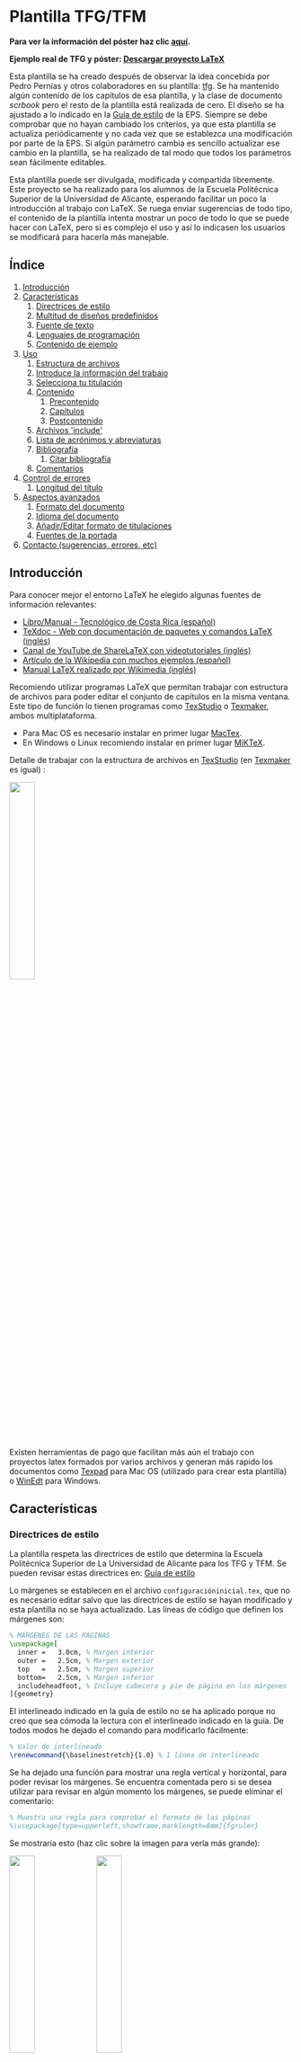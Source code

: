 # Plantilla TFG/TFM
**Para ver la información del póster haz clic <a href="https://github.com/jmrplens/TFG-TFM_EPS/wiki/P%C3%B3ster">aquí</a>.**

**Ejemplo real de TFG y póster:  <a href="http://jmrplens.com/GitHub_TFGTemplate/TFG+Poster.zip">Descargar proyecto LaTeX</a>**

Esta plantilla se ha creado después de observar la idea concebida por Pedro Pernías y otros colaboradores en su plantilla: <a href="https://github.com/lcg51/tfg">tfg</a>. Se ha mantenido algún contenido de los capítulos de esa plantilla, y la clase de documento _scrbook_ pero el resto de la plantilla está realizada de cero. El diseño se ha ajustado a lo indicado en la <a href="https://eps.ua.es/es/ingenieria-sonido-imagen-telecomunicacion/documentos/tfg/libro-de-estilo.pdf">Guía de estilo</a> de la EPS. Siempre se debe comprobar que no hayan cambiado los criterios, ya que esta plantilla se actualiza periódicamente y no cada vez que se establezca una modificación por parte de la EPS. Si algún parámetro cambia es sencillo actualizar ese cambio en la plantilla, se ha realizado de tal modo que todos los parámetros sean fácilmente editables.

Esta plantilla puede ser divulgada, modificada y compartida libremente. Este proyecto se ha realizado para los alumnos de la Escuela Politécnica Superior de la Universidad de Alicante, esperando facilitar un poco la introducción al trabajo con LaTeX. Se ruega enviar sugerencias de todo tipo, el contenido de la plantilla intenta mostrar un poco de todo lo que se puede hacer con LaTeX, pero si es complejo el uso y así lo indicasen los usuarios se modificará para hacerla más manejable.

## Índice
<!-- MarkdownTOC depth=5 bracket="round" style="ordered" -->

1. [Introducción](#introducci%C3%B3n)
1. [Características](#caracter%C3%ADsticas)
	1. [Directrices de estilo](#directrices-de-estilo)
	1. [Multitud de diseños predefinidos](#multitud-de-dise%C3%B1os-predefinidos)
	1. [Fuente de texto](#fuente-de-texto)
	1. [Lenguajes de programación](#lenguajes-de-programaci%C3%B3n)
	1. [Contenido de ejemplo](#contenido-de-ejemplo)
1. [Uso](#uso)
	1. [Estructura de archivos](#estructura-de-archivos)
	1. [Introduce la información del trabajo](#introduce-la-informaci%C3%B3n-del-trabajo)
	1. [Selecciona tu titulación](#selecciona-tu-titulaci%C3%B3n)
	1. [Contenido](#contenido)
		1. [Precontenido](#precontenido)
		1. [Capítulos](#cap%C3%ADtulos)
		1. [Postcontenido](#postcontenido)
	1. [Archivos 'include'](#archivos-include)
	1. [Lista de acrónimos y abreviaturas](#lista-de-acr%C3%B3nimos-y-abreviaturas)
	1. [Bibliografía](#bibliograf%C3%ADa)
		1. [Citar bibliografía](#citar-bibliograf%C3%ADa)
	1. [Comentarios](#comentarios)
1. [Control de errores](#control-de-errores)
	1. [Longitud del título](#longitud-del-t%C3%ADtulo)
1. [Aspectos avanzados](#aspectos-avanzados)
	1. [Formato del documento](#formato-del-documento)
	1. [Idioma del documento](#idioma-del-documento)
	1. [Añadir/Editar formato de titulaciones](#a%C3%B1adireditar-formato-de-titulaciones)
	1. [Fuentes de la portada](#fuentes-de-la-portada)
1. [Contacto \(sugerencias, errores, etc\)](#contacto-sugerencias-errores-etc)

<!-- /MarkdownTOC -->

## Introducción
Para conocer mejor el entorno LaTeX he elegido algunas fuentes de información relevantes:

* <a href="https://tecdigital.tec.ac.cr/revistamatematica/Libros/LATEX/LaTeX_2014.pdf">Libro/Manual - Tecnológico de Costa Rica (español)</a>
* <a href="http://www.texdoc.net/"> TeXdoc - Web con documentación de paquetes y comandos LaTeX (inglés)</a>
* <a href="https://www.youtube.com/user/ShareLaTeX"> Canal de YouTube de ShareLaTeX con videotutoriales (inglés)</a>
* <a href="https://es.wikipedia.org/wiki/Ayuda:Uso_de_TeX">Artículo de la Wikipedia con muchos ejemplos (español)</a>
* <a href="https://upload.wikimedia.org/wikipedia/commons/2/2d/LaTeX.pdf">Manual LaTeX realizado por Wikimedia (inglés)</a>

Recomiendo utilizar programas LaTeX que permitan trabajar con estructura de archivos para poder editar el conjunto de capítulos en la misma ventana. Este tipo de función lo tienen programas como <a href="https://www.texstudio.org/">TexStudio</a> o <a href="http://www.xm1math.net/texmaker/">Texmaker</a>, ambos multiplataforma.

* Para Mac OS es necesario instalar en primer lugar <a href="http://www.tug.org/mactex/">MacTex</a>.
* En Windows o Linux recomiendo instalar en primer lugar <a href="https://miktex.org/">MiKTeX</a>.

Detalle de trabajar con la estructura de archivos en <a href="https://www.texstudio.org/">TexStudio</a> (en <a href="http://www.xm1math.net/texmaker/">Texmaker</a> es igual) :

<img src="http://jmrplens.com/GitHub_TFGTemplate/texstudio.png" width="30%"></img>

Existen herramientas de pago que facilitan más aún el trabajo con proyectos latex formados por varios archivos y generan más rapido los documentos como <a href="https://www.texpad.com/">Texpad</a> para Mac OS (utilizado para crear esta plantilla) o <a href="http://www.winedt.com/">WinEdt</a> para Windows.

## Características

### Directrices de estilo
La plantilla respeta las directrices de estilo que determina la Escuela Politécnica Superior de La Universidad de Alicante para los TFG y TFM. Se pueden revisar estas directrices en: <a href="https://eps.ua.es/es/ingenieria-sonido-imagen-telecomunicacion/documentos/tfg/libro-de-estilo.pdf">Guía de estilo</a>

Lo márgenes se establecen en el archivo `configuracióninicial.tex`, que no es necesario editar salvo que las directrices de estilo se hayan modificado y esta plantilla no se haya actualizado.
Las líneas de código que definen los márgenes son:
```latex
% MÁRGENES DE LAS PÁGINAS
\usepackage[
  inner	=	3.0cm, % Margen interior
  outer	=	2.5cm, % Margen exterior
  top	=	2.5cm, % Margen superior
  bottom=	2.5cm, % Margen inferior
  includeheadfoot, % Incluye cabecera y pie de página en los márgenes
]{geometry}
```
El interlineado indicado en la guía de estilo no se ha aplicado porque no creo que sea cómoda la lectura con el interlineado indicado en la guía. De todos modos he dejado el comando para modificarlo fácilmente:
```latex
% Valor de interlineado
\renewcommand{\baselinestretch}{1.0} % 1 línea de interlineado
```

Se ha dejado una función para mostrar una regla vertical y horizontal, para poder revisar los márgenes. Se encuentra comentada pero si se desea utilizar para revisar en algún momento los márgenes, se puede eliminar el comentario:
```latex
% Muestra una regla para comprobar el formato de las páginas
%\usepackage[type=upperleft,showframe,marklength=8mm]{fgruler}
```
Se mostraría esto (haz clic sobre la imagen para verla más grande):

<img src="http://jmrplens.com/GitHub_TFGTemplate/REG1.png" width="30%"></img> <img src="http://jmrplens.com/GitHub_TFGTemplate/REG2.png" width="30%"></img>

Estilo de página par e impar o página izquierda y página derecha.

### Multitud de diseños predefinidos
La plantilla incluye los colores y logotipos que cada titulación determina para los TFG y TFM. Tan solo con cambiar un número, automáticamente se modifica la información para la titulación seleccionada.
La lista de titulaciónes prediseñadas a día de hoy (Enero 2018) son:

| ID  | Titulación |
| ------------- | ------------- |
| `1`  | Grado en Imagen y Sonido en Telecomunicación  |
| `2` | Grado en Ingeniería Civil  |
| `3`  | Grado en Ingeniería Química  |
| `4` | Grado en Ingeniería Informática  |
| `5`  | Grado en Ingerniería Multimedia  |
| `6` | Grado en Arquitectura Técnica  |
| `7`  | Grado en Arquitectura  |
| `8` | Grado en Ingeniería Robótica (falta definir color y logo)  |
| `A`  | Máster Universitario en Telecomunicación  |
| `B` | Máster Universitario en Ingeniería de Caminos, Canales y Puentes  |
| `C`  | Máster Universitario en Gestión de la Edificación  |
| `D` | Máster Universitario en Desarrollo de Aplicaciones y Servicios Web  |
| `E`  | Máster Universitario en Ingeniería de los Materiales, Agua y Terreno  |
| `F` | Máster Universitario en Ingeniería Informática  |
| `G`  | Máster Universitario en Automática y Robótica  |
| `H` | Máster Universitario en Prevención de Riesgos Laborales  |
| `I`  | Máster Universitario en Gestión Sostenible y Tecnologías del Agua  |
| `J` | Máster Universitario en Desarrollo de Software para Dispositivos Móviles  |
| `K`  | Máster Universitario en Ingeniería Química  |

El lugar donde indicar la `ID` de la titulación es en el archivo principal `TFG-TFM_EPS_UA.tex`, en la siguiente línea:

```latex
\def\IDtitulo{X} % INTRODUCE LA ID DE TU TITULACIÓN
```
Donde `X` es la ID de la titulación correspondiente.


Los cambios en la plantilla al cambiar la `ID` suceden en la portada y en la subportada, estableciendo los logotipos correspondientes, color del texto, nombre de la titulación, tipo de trabajo (máster o grado).

Por ejemplo, para la titulación con el `ID=1` se genera automáticamente esta portada y subportada

<p align="center">
<img src="http://jmrplens.com/GitHub_TFGTemplate/P1.png" width="30%"></img><img src="http://jmrplens.com/GitHub_TFGTemplate/PN1.png" width="30%"></img>
</p>

A continuación se muestran el resto de portadas que se pueden generar automáticamente:

<p align="center">
<img src="http://jmrplens.com/GitHub_TFGTemplate/P2.png" width="20%"></img> <img src="http://jmrplens.com/GitHub_TFGTemplate/P3.png" width="20%"></img> <img src="http://jmrplens.com/GitHub_TFGTemplate/P4.png" width="20%"></img> <img src="http://jmrplens.com/GitHub_TFGTemplate/P5.png" width="20%"></img> <img src="http://jmrplens.com/GitHub_TFGTemplate/P6.png" width="20%"></img> <img src="http://jmrplens.com/GitHub_TFGTemplate/P7.png" width="20%"></img> <img src="http://jmrplens.com/GitHub_TFGTemplate/PA.png" width="20%"></img> <img src="http://jmrplens.com/GitHub_TFGTemplate/PB.png" width="20%"></img> <img src="http://jmrplens.com/GitHub_TFGTemplate/PC.png" width="20%"></img> <img src="http://jmrplens.com/GitHub_TFGTemplate/PD.png" width="20%"></img> <img src="http://jmrplens.com/GitHub_TFGTemplate/PE.png" width="20%"></img> <img src="http://jmrplens.com/GitHub_TFGTemplate/PF.png" width="20%"></img> <img src="http://jmrplens.com/GitHub_TFGTemplate/PG.png" width="20%"></img> <img src="http://jmrplens.com/GitHub_TFGTemplate/PH.png" width="20%"></img> <img src="http://jmrplens.com/GitHub_TFGTemplate/PI.png" width="20%"></img> <img src="http://jmrplens.com/GitHub_TFGTemplate/PJ.png" width="20%"></img> <img src="http://jmrplens.com/GitHub_TFGTemplate/PK.png" width="20%"></img>
</p>

### Fuente de texto

La fuente general para el documento es la estándar de LaTeX, pero tal como indica la guía de estilo, la fuente para la portada es 'Helvetica' y 'Helvetica LT STD Cond'.

### Lenguajes de programación
Se ha diseñado una 'caja' donde mostrar código de diferentes lenguajes de programación de forma sencilla y muy clara a la hora de leerlo.

Para utilizarlo en el documento, por ejemplo para lenguaje C++:

```latex
\begin{lstlisting}[style=C-color, caption={ejemplo código C en color},label=C_code-color]
	#include <stdio.h>
	// Comentario
	int main(int argc, char* argv[]) {
  	puts("Hola mundo!");
	}
\end{lstlisting}
```
Se puede mostrar el código en color o en blanco y negro, todos los estilos se encuentran definidos en el archivo `estiloscodigoprogramacion.tex`, donde se pueden añadir más lenguajes o modificar el estilo de los ya existentes.
El formato de la caja se define en el archivo `configuracioninicial.tex` en el apartado de código, si se desea se puede cambiar el formato del título de la caja o de la caja misma, o eliminar ambas.

El resultado obtenido dentro del documento para, por ejemplo, lenguaje Python en color y en blanco y negro es el siguiente:

<img src="http://jmrplens.com/GitHub_TFGTemplate/ECod.png" width="40%"></img>

### Contenido de ejemplo
Se ha incluido contenido de ejemplo para mostrar, a aquellos que aún no conocen LaTeX, el potencial que tiene este sistema y enseñar sutílmente cómo manejarlo.

Para ello se han utilizado los archivos de capítulos y en cada uno de ellos se han introducido distintos temas de ejemplo (figuras, códigos, tablas, etc)

Estos capítulos son meramente de ejemplo y pueden ser eliminados sin miedo a que deje de funcionar alguna cosa o editados con el contenido del trabajo.

## Uso
La plantilla necesita el motor XeLaTeX (el más recomendable actualmente), por lo que si el programa que utilizas compila la plantilla con el motor pdfLaTeX (el más habitual pero menos potente) debes cambiarlo por XeLaTeX en las opciones del programa. Si no sabes cómo hacerlo busca en el manual del programa o en google.


El uso de la plantilla es muy sencillo si se conoce qué hace cada uno de los archivos. A continuación se describen cada uno de ellos.

### Estructura de archivos
La plantilla esta estructurada del siguiente modo:
* `anexos` -> Contiene los archivos de los anexos.
* `bibliografia` -> Contiene un archivo BibTeX con la bibliografía.
* `capitulos` -> Contiene los archivos de cada capítulo.
* `archivos` -> Contiene los archivos utilizados en el contenido de ejemplo.
* `include` -> Contiene todo lo necesario para que la plantilla funcione.
* `TFG-TFM_EPS_UA.tex` -> Archivo principal de la plantilla.

El archivo principal es el lugar donde se introduce la información del trabajo, se indica la titulación para la que se realiza el trabajo y se incluyen los diferentes capítulos. En este archivo no se desarrolla el contenido, este se desarrolla en archivos separados tales como los capítulos o anexos.

La carpeta 'include' tiene todo el código que hace funcionar la plantilla y por ello no debe ser modificada o alterada a no ser que sepas lo que estás haciendo.

### Introduce la información del trabajo
En el archivo principal `TFG-TFM_EPS_UA.tex` se encuentra remarcada la zona donde debes editar la información de tu trabajo y aparece del siguiente modo:

```latex
%%%%%%%%%%%%%%%%%%%%%%%%%%%%%%%%%%%%%%%%%%%%%%%%%%%%%%%%%%%%%%%%%%%%%%
% INFORMACIÓN DEL TFG
% Comentar lo que NO se desee añadir y sustituir con la información correcta.
%%%%%%%%%%%%%%%%%%%%%%%%%%%%%%%%%%%%%%%%%%%%%%%%%%%%%%%%%%%%%%%%%%%%%%
% Título y subtítulo
\newcommand{\titulo}{Título del Trabajo Fin de Grado/Master}
\newcommand{\subtitulo}{Subtítulo del proyecto}
% Datos del autor
\newcommand{\miNombre}{Nombre Apellido1 Apellido2 (alumno)}
\newcommand{\miEmail}{nombre@alu.ua.es}
% Datos del tutor/es
\newcommand{\miTutor}{Nombre Apellido1 Apellido2 (tutor1)}
\newcommand{\miTutorB}{Nombre Apellido1 Apellido2 (tutor2)}
\newcommand{\departamentoTutor}{Departamento del tutor}
\newcommand{\departamentoTutorB}{Departamento del cotutor}
% Datos de la facultada y universidad
\newcommand{\miFacultad}{Escuela Politécnica Superior}
\newcommand{\miFacultadCorto}{EPS UA}
\newcommand{\miUniversidad}{\protect{Universidad de Alicante}}
\newcommand{\miUbicacion}{Alicante}
``` 

* Si en tu caso no tienes dos tutores, puedes eliminar o comentar (con % delante) tanto la línea de código del nombre del tutor 2 como del departamento del cotutor.

El contenido a modificar es el que se encuentra entre `{}`, siempre el último tramo de cada línea, por ejemplo, en la línea:
`\newcommand{\miNombre}{Nombre Apellido1 Apellido2 (alumno)}` sólo se debe modificar el contenido dentro de los corchetes del último bloque qué es: `{Nombre Apellido1 Apellido2 (alumno)}`, y quedaría tal que: `\newcommand{\miNombre}{Jose Manuel Requena Plens}`

Así con el resto de la información
### Selecciona tu titulación
En el mismo archivo, justo a continuación de la información del trabajo se debe indicar la titulación. En el código se muestra así:
```latex
%%%%%%%%%%%%%%%%%%%%%%%%%%%%%%%%%%%%%%%%%%%%%%%%%%%%%%%%%%%%%%%%%%%%%%
% INDICA TU TITULACION
% ID	GRADO -------------------------------------------------
% 1		Ingeniería en Imagen y Sonido en Telecomunicación
% 2		Ingeniería Civil
% 3		Ingeniería Química
% 4		Ingeniería Informática
% 5		Ingeniería Multimedia
% 6		Arquitectura Técnica
% 7		Arquitectura
% 8		Robótica
% %		%%%%%%%%%%%%
% ID	MÁSTER ------------------------------------------------
% A		Telecomunicación
% B		Caminos, Canales y Puertos
% C		Gestión en la Edificación
% D		Desarrollo Web
% E		Materiales, Agua, Terreno
% F		Informática
% G 	Automática y Robótica
% H		Prevención de riesgos laborales
% I		Gestión Sostenible Agua
% J		Desarrollo Aplicaciones Móviles
% K		Ingeniería Química
%%%%%%%%%%%%%%%%%%%%%%%%%%%%%%%%%%%%%%%%%%%%%%%%%%%%%%%%%%%%%%%%%%%%%%%%%
%!!!!!!!!!!!!!!!!!!!!!!!!!!!!!!!!!!!!!!!!!!!!!!!!!!!!!!!!!!!!!!!!!!!!!%%%
																		%
\def\IDtitulo{K} % INTRODUCE LA ID DE TU TITULACIÓN						%
																		%
%!!!!!!!!!!!!!!!!!!!!!!!!!!!!!!!!!!!!!!!!!!!!!!!!!!!!!!!!!!!!!!!!!!!!!%%%
%%%%%%%%%%%%%%%%%%%%%%%%%%%%%%%%%%%%%%%%%%%%%%%%%%%%%%%%%%%%%%%%%%%%%%%%%
``` 

Para indicar tu titulación tan solo debes editar el carácter contenido entre `{}` del último bloque. Por ejemplo, si tu trabajo es de Ingeniería en Imagen y Sonido en Telecomunicación, deberías editar la línea de código para indicar la ID de tu titulación, que en este caso es 1, del siguiente modo:
`\def\IDtitulo{1} % INTRODUCE LA ID DE TU TITULACIÓN`

Y listo, con este indicador ya estará tu trabajo prediseñado según las directrices de estilo de tu grado o máster.

### Contenido
El contenido del trabajo se debe desarrollar en archivos separados, es una buena práctica. En el archivo principal de la plantilla (`TFG-TFM_EPS_UA.tex`) se encuentran las líneas que incluyen en el documento las portadas preconfiguradas, los diferentes capítulos, bibliografía y anexos.

#### Precontenido
 Las primeras páginas del documento deben estar dedicadas a las portadas, preámbulo, índice, listado de figuras, tablas, etc. En el archivo principal se definen estas partes justo después de seleccionar la titulación:

```latex
%%%%%%%%%%%%%%%%%%%%%%%% 
% INICIO DEL DOCUMENTO
% A partir de aquí debes empezar a realizar tu TFG/TFM
%%%%%%%%%%%%%%%%%%%%%%%%
\begin{document}

% Números romanos hasta el mainmatter.
\frontmatter

% PORTADA
\input{include/portada/portada_color} % Portada Color
\input{include/portada/portada_bn} % Portada B/N

%%%%% PREAMBULO
% Incluye el .tex que contiene el preámbulo, agradecimientos y dedicatorias.
\input{capitulos/preliminaresconagradecimientos} 

% Incluye después del archivo anterior el indice y lista de figuras, tablas y códigos.
\tableofcontents
\listoffigures
\listoftables
\lstlistoflistings

% Inicia la numeración habitual.
\mainmatter
 ```

Como se puede observar, las líneas que comienzan con 'input' son aquellas que cargan archivos separados. En primer lugar se establece numeración de páginas romana, después se incluye la portada principal y la subportada, a continuación el archivo de preliminares (contiene el preámbulo, agradecimientos, dedicatorias,... a modificar por al autor del trabajo). 
Después de los preliminares se ejecutan los comandos que incluyen en el documento el índice (`\tableofcontents`), la lista de figuras (`\listoffigures`), la lista de tablas (`\listoftables`) y la lista de códigos (`\lstlistoflistings`), si no vas a hacer uso de alguno de ellos puedes eliminar o comentar (con %) la línea que no quieras incluir en el documento. Por último inicia la numeración de páginas normal (1,2,3,...).

#### Capítulos
Si creas un nuevo archivo de capítulo que deseas añadir al documento debes agregarlo en el archivo principal justo en el apartado indicado de capítulos. Estos se mostrarán en el mismo orden en el que estén escritos, por ejemplo, en la plantilla actualmente están declarados los siguientes capítulos:

```latex
%%%%
% CONTENIDO. CAPÍTULOS DEL TRABAJO - Añade o elimina según tus necesidades
%%%%
\input{capitulos/Introduccion}
\input{capitulos/marcoteorico}	% Plantilla: Se muestran listas
\input{capitulos/objetivos}	% Plantilla: Se muestran tablas
\input{capitulos/metodologia}	% Plantilla: Se muestran figuras
\input{capitulos/desarrollo}	% Plantilla: Se muestran listados
\input{capitulos/resultados}	% Plantilla: Se muestran gráficas
\input{capitulos/conclusiones}	% Plantilla: Se muestran matemáticas
```

Y en el documento generado se mostrarán en ese orden.

Un capítulo es tan solo un archivo .tex donde sus dos primeras líneas deben contener:

```latex
\chapter{Título del capítulo}
\label{etiquetacapitulo}
```

El comando `\chapter{}` genera el título del capítulo y lo incluye en el índice y el comando `\label{}` añade una etiqueta al capítulo por si quieres hacer referencia a él en algún punto del documento escribiendo `\ref{etiqueta}` (incluye el número de lo referenciado) o `\pageref{etiqueta}` (incluye el número de página de lo referenciado).

Después de estas dos líneas puedes desarrollar tu contenido, añadiendo texto, secciones (`\section{nombreseccion}`), etc.

#### Postcontenido
Después del contenido principal del trabajo se debe incluir la bibliografía, y si es necesario un listado de acrónimos utilizados y anexos. En la plantilla están definidos del siguiente modo:

```latex
%%%%
% CONTENIDO. BIBLIOGRAFÍA.
%%%%
\nocite{*} %incluye TODOS los documentos de la base de datos bibliográfica sean o no citados en el texto
\bibliography{bibliografia/bibliografia} % Archivo que contiene la bibliografía
\bibliographystyle{apacite}

%%%%
% CONTENIDO. LISTA DE ACRÓNIMOS. Comenta las líneas si no lo deseas incluir.
%%%%
% Incluye el listado de acrónimos utilizados en el trabajo. 
\printglossary[style=modsuper,type=\acronymtype,title={Lista de Acrónimos y Abreviaturas}]
% Añade el resto de acrónimos si así se desea. Si no elimina el comando siguiente
\glsaddallunused 

%%%%
% CONTENIDO. Anexos - Añade o elimina según tus necesidades
%%%%
\appendix % Inicio de los apéndices
\input{anexos/anexo_I}
\input{anexos/anexo_2}
\input{anexos/anexo_3}

\end{document}
```

Hay tres partes diferenciadas:
* Acrónimos: Si se quiere mostrar un listado de acrónimos se debe mantener esas líneas, además de editar el archivo `anexos/acronimos.tex` con los acrónimos utilizados en tu trabajo. Este archivo se carga justo antes del precontenido.
* Bibliografía: Esta parte debe aparecer siempre en el trabajo y para poder generarla de la forma más sencilla se pueden utilizar herramientas como <a href="http://www.jabref.org/">JabRef</a> o <a href="https://bibdesk.sourceforge.io/">BibDesk</a>. El archivo generado (.bib) se debe cargar con la línea de código mostrada en el bloque de arriba `\bibliography{bibliografia/bibliografia}`, donde `bibliografia/bibliografia` es la ruta del archivo.
* Apéndices: Aquí se pueden incluir anexos del mismo modo que se hace con los capítulos, pero que al estar debajo de la línea `\appendix` se añaden al documento como anexos. Si tu trabajo no tiene anexos puedes eliminar esta parte.

### Archivos 'include'
Los archivos de la carpeta 'include' son los que configuran la plantilla y por ello no deben ser modificados a no ser que sepas lo que haces.

El archivo `configuracioninicial.tex` define el formato del documento, e incluye todos los paquetes y comandos que pueden ser utilizados en la plantilla. Se han añadido muchísimos paquetes para diferentes cuestiones que serán útiles para realizar el documento. En este archivo se encuentran comentados los paquetes y lo que hacen cada uno de ellos, y si se desea incluir algún paquete a la plantilla es en este archivo donde se recomienda incluirlo.

El archivo `configuraciontitulacion.tex` es el archivo que diseña automaticamente las portadas segun la titulación seleccionada. En él se encuentran definidos los colores de cada titulación, los logotipos comunes y despues la información para cada titulación.

En el archivo `estiloscodigoprogramacion.tex` se definen los estilos para mostrar código de distintos lenguajes de programación. Si al mostrar código en tu trabajo, el código no se colorea correctamente o prefieres mostrarlo en otros colores, aquí es donde debes modificar esos detalles. El formato del cuadro donde se muestra el código dentro del documento está definido en el archivo `configuracioninicial.tex`.

La carpeta `portada` contiene los archivos que configuran tanto la portada como la subportada, no es necesario editar nada en ellos a no ser que cambien las directrices de estilo de la EPS.

Las carpetas `logos-universidad` y `logos-titulaciones` contienen todos los logotipos necesarios para cada una de la titulaciones prediseñadas.

La carpeta `fuentes` contiene las fuentes utilizadas para el texto de la portada tal como establece la guía de estilo de la EPS.

### Lista de acrónimos y abreviaturas
La plantilla tiene configurado un sistema para realizar una base de datos de acrónimos o abreviaturas para ser utilizadas en el documento.
El archivo donde se almacenan los acrónimos y el comando para mostrarlos o no, se encuentran en el bloque de [postcontenido](#postcontenido).

Tanto la introducción de acrónimos como el uso en el documento es sencillo. En el archivo de `acronimos.tex` se encuentran definidos algunos de ellos y la información para definirlos y usarlos:

```latex
% La forma de definir un acrónimo es la siguiente:
% \newacronyn{id}{siglas}{descripción}
% Donde:
% 	'id' es como vas a llamarlo desde el documento.
%	'siglas' son las siglas del acrónimo.
%	'descripción' es el texto que representan las siglas.
%
% Para usarlo en el documento tienes 4 formas:
% \gls{id} - Añade el acrónimo en su forma larga y con las siglas (tal que: descripcion (siglas)) si es la primera vez que se utiliza, el resto de veces solo añade las siglas. (No utilices este comando en títulos de capítulos o secciones).
% \glsentryshort{id} - Añade solo las siglas de la id
% \glsentrylong{id} - Añade solo la descripción de la id
% \glsentryfull{id} - Añade tanto la descripción como las siglas
```

### Bibliografía
Para la bibliografía es recomendable utilizar herramientas como <a href="http://www.jabref.org/">JabRef</a> para Windows, Mac OS y Linux.

Cualquier aplicación para bibliografía para LaTeX que utilices puede generar un archivo en formato `.bib` (BibTeX), que contiene toda la información de cada referencia que agregues.
Este archivo es el que se carga en el bloque de [postcontenido](#postcontenido) y automáticamente agrega un capítulo de bibliografía a tu documento con la información incluida en tu archivo `.bib` (BibTeX).

Si mantienes comentada la línea:

`%\nocite{*}`

Sólo se mostrará en el capítulo de bibliografía aquellos textos referenciados en tu documento, si eliminas el comentario (el carácter %), se incluirán todas las referencias que hayan en el archivo `.bib` (BibTeX).

Para realizar una referencia de un texto en tu documento debes escribir lo siguiente:

`\cite{XXXXX}`

Donde 'XXXX' es la ID que se refiere al texto (lo puedes buscas dentro del archivo .bib).

#### Citar bibliografía
Hay disponibles varios métodos para citar (todos ajustados al sistema APA en su última versión), gracias a los paquetes incluidos en la plantilla `apacite` y `natbib`.

Los comandos y un ejemplo de lo que generara en el documento son los siguientes (donde `idbib` es la id del texto a citar que está dentro de tu archivo .bib):

| Comando | Resultado | 
| ------------- | ------------- |
| `\citet{idbib}`  | Shaw y Garlan (1996)  |
| `\citep{idbib}`  | (Shaw y Garlan, 1996)  |
| `\citep[ver][cap. 2]{idbib}`  | (ver Shaw y Garlan, 1996, cap. 2)  |
| `\citep[ver][]{idbib}`  | (ver Shaw y Garlan, 1996)  |
| `\citep[cap. 2]{idbib}`  | (Shaw y Garlan, 1996, cap. 2)  |
| `\citep{idbib,idbib2}`  | (Shaw y Garlan, 1996; Akyildiz y cols., 1995)  |
| `\citet*{idbib2}`  | Akyildiz, Pompili, y Melodia (2005)  |
| `\citep*{idbib2}`  | (Akyildiz, Pompili, y Melodia, 2005)  |

Cuando hay una 't' delante del comando, la cita se mostrará como texto y el año entre paréntesis. Si hay una 'p' todo estará entre paréntesis. Si el documento a citar tiene mas de dos autores se mostrará 'Autor1 y cols', pero si se pone un asterisco delante del comando se mostrarán todos los autores.

### Comentarios
En todo proceso de realizar un documento hay momentos en los que se necesita dejar algún comentario para que más adelante se añada algun contenido o se corrija algo. Teniendo en cuenta esto se ha añadido un paquete que ayuda a dejar comentarios en el texto, tiene varios comandos para utilizar aunque los principales son:
```latex
\todo{tu comentario}
\todo[inline]{tu comentario}
\missingfigure{tu comentario}
```
Obteniendo estos resultados (estos ejemplos se encuentran en la plantilla):

<img src="http://jmrplens.com/GitHub_TFGTemplate/tareas.png" width="40%"></img>

## Control de errores
Se han tenido en cuenta varias situaciones que podrían ser problemáticas para el diseño del documento, como:

### Longitud del título
Hay gran variedad de títulos, desde unos pocos carácteres hasta incluso más de 200. Esto se ha tenido en cuenta y se ha primado el mantener consolidado el diseño frente al tamaño de fuente definido en la guía de estilo. 

El tamaño de fuente del título en la portada por defecto es 55, tal como establece la guía de estilo, pero en el caso de que el título exceda cierto número de carácteres, automáticamente se reduce el tamaño y el interlineado del título para que no sobrepase el espacio disponible. Este control del título se realiza a través de estas líneas:
```latex
% Según la longitud del título se determina un tamaño e interlineado para él
\StrLen{\titulo}[\longitudtitulo] % Cuenta los caracteres del título
% Comprueba la longitud del título y según sea este determina unos valores nuevos
\ifthenelse{\longitudtitulo > 180}{
\def\FuenteTamano{35pt}		% Si es mayor a 180 caracteres tamaño de fuente 35pt
\def\interlinportada{3.5}} 	% Establece nuevo interlineado
{\ifthenelse{\longitudtitulo > 140}{
\def\FuenteTamano{40pt}		% Si es mayor a 140 caracteres tamaño de fuente 40pt
\def\interlinportada{4.0}} 	% Establece nuevo interlineado
{\ifthenelse{\longitudtitulo > 120}{
\def\FuenteTamano{50pt}		% Si es mayor a 120 caracteres tamaño de fuente 50pt
\def\interlinportada{4.5}} 	% Establece nuevo interlineado
{} % Si no, no modifica el tamaño
} }
```

## Aspectos avanzados

### Formato del documento
El formato del documento está definido en el archivo `configuracioninicial.tex`. Tanto el tipo de documento, como el formato y contenido de cabecera y pie de página y los márgenes se definen en las siguientes líneas:

```latex
%%%%%%%%%%%%%%%%%%%%%%%%
% FORMATO DEL DOCUMENTO
%%%%%%%%%%%%%%%%%%%%%%%%
% scrbook es la clase de documento
% Si se desea que no haya página en blanco entre capítulos añadir "openany" en los parámetros de la clase. Sino siempre los capítulos empezarán en página impar.
\documentclass[a4paper,11pt,titlepage]{scrbook}
\KOMAoption{toc}{bib,chapterentryfill} % Opciones del índice
\usepackage{scrhack} % Previene algunos errores
% Paquete de formato para scrbook. Con marcas, linea-separador superior e inferior
\usepackage[automark,headsepline,footsepline]{scrlayer-scrpage}
\clearpairofpagestyles		% Borra los estilos por defecto
%%
% Formato y contenido de la información de cabecera y pie de página
%%
% Información de capítulo en cabecera e interno
\ihead{{\color{gray30}\scshape\small\headmark}}	
% Número de página en cabecera y externo
\ohead{\normalfont\pagemark} 
% Número de página en pie de página y externo. Sólo en páginas sin cabecera
\ofoot[\normalfont\pagemark]{}
%% 		
% Edición del contenido de las distintas partes de la cabecera
%%
\renewcommand{\chaptermark}[1]{\markboth{#1}{}} % Capítulo (Solo texto)
\renewcommand{\sectionmark}[1]{\markright{\thesection. #1}} % Sección (Número y texto)
\setkomafont{pagenumber}{} % Número de página (Sin nada añadido)
```

Las funciones de este primer bloque están definidas en el manual de la clase de documento, que es parte de un paquete llamado KOMA-Script y su manual se puede leer aquí: <a href="http://osl.ugr.es/CTAN/macros/latex/contrib/koma-script/doc/scrguien.pdf">Manual KOMA-Script</a>. Si modificas algo del formato definido en este bloque, confirma con tu tutor de TFG/TFM si el nuevo formato es correcto para el documento. 

```latex
% Añade al índice y numera hasta la profundidad 4.
% 1:section,2:subsection,3:subsubsection,4:paragraph
\setcounter{tocdepth}{4}
\setcounter{secnumdepth}{4}
% Muestra una regla para comprobar el formato de las páginas
%\usepackage[type=upperleft,showframe,marklength=8mm]{fgruler}
% MÁRGENES DE LAS PÁGINAS
\usepackage[
  inner	=	3.0cm, % Margen interior
  outer	=	2.5cm, % Margen exterior
  top	=	2.5cm, % Margen superior
  bottom=	2.5cm, % Margen inferior
  includeheadfoot, % Incluye cabecera y pie de página en los márgenes
]{geometry}
% Valor de interlineado
\renewcommand{\baselinestretch}{1.0} % 1 línea de interlineado
% Para poder generar páginas horizontales
\usepackage{lscape}
% Ancho de la zona para comentarios en el margen. (modificado para todonotes)
\setlength{\marginparwidth}{1.9cm}
```

En este segundo bloque se define hasta qué profundidad se genera el índice, el valor de los márgenes, también el interlineado y otros detalles. Si lo deseas puedes modificar la profundidad del índice pero los márgenes solo se deben modificar si las directrices de estilo de la EPS han cambiado.

### Idioma del documento

También en el archivo `configuracioninicial.tex` el documento está configurado para texto en español, por razones obvias, pero si se va a realizar en otro idioma o en varios idiomas se puede modificar (siguiendo este manual: <a href="http://osl.ugr.es/CTAN/macros/latex/contrib/polyglossia/polyglossia.pdf">Polyglossia</a>) en las líneas siguientes:

```latex
%%%%%%%%%%%%%%%%%%%%%%%%
% DOCUMENTO EN ESPAÑOL
%%%%%%%%%%%%%%%%%%%%%%%%
\usepackage{polyglossia}
\setmainlanguage{spanish}
\addto\captionsspanish{%
	\renewcommand{\listtablename}{Índice de tablas} 
	\renewcommand{\tablename}{Tabla}
	\renewcommand{\lstlistingname}{Código}
	\renewcommand{\lstlistlistingname}{Índice de \lstlistingname s}
	\renewcommand{\glossaryname}{Glosario}
	\renewcommand{\acronymname}{Acrónimos}
}
```

Las líneas que siguen a `\addto...` renombran algunos términos estándar para traducirlos al español. Si tu trabajo está en otro idioma cámbialos por el idioma del trabajo.

### Añadir/Editar formato de titulaciones

Si el color o logotipo de tu titulación ha cambiado, o tu titulación no se encuentra actualmente en la plantilla, en primer lugar ponte en contacto conmigo para que actualice la plantilla, y si no puedes esperar a la actualización puedes añadirlo tú del siguiente modo en el archivo `configuraciontitulacion.tex`

El formato de una titulación se define después de comprobar el valor de la ID introducida en el archivo principal, por lo que si deseas actualizar tu titulación debes buscar donde el condicional comprueba tu ID. Esto lo realiza en esta línea:

`\if\IDtitulo X`

Donde 'X' es la ID de la titulación. 

El condicional completo se compone de lo siguiente:
```latex
\if\IDtitulo 1 % Teleco
		% Logos
		\newcommand{\logoFacultadPortada}{include/logos-universidad/LogoEPSBlanco} % Logo EPS en portada
		\newcommand{\logoGradoPortada}{include/logos-titulaciones/LogoTelecoBlanco} % Logo titulación en portada
		\newcommand{\logoGrado}{include/logos-titulaciones/LogoTelecoNegro} % Logo titulación en subportada
		% Texto
		\newcommand{\miGrado}{Grado en Ingeniería en Sonido e Imagen en Telecomunicación} % Nombre de la titulación
		\newcommand{\tipotrabajo}{Trabajo Fin de Grado} % Tipo de trabajo (grado o máster)
		% Color
		\newcommand{\colorgrado}{teleco} % Color de la portada. Definido al inicio del archivo
		\newcommand{\colortexto}{blanco} % Color del texto de la portada (blanco o negro)
```

Si tu titulación ya está en la plantilla edita las líneas que hayan sido modificadas para tu titulación.

Si tu titulación no está en la plantilla y deseas añadirla, debes añadirla al final del condicional, justo encima de la línea:

`\fi \fi \fi \fi \fi \fi \fi \fi \fi \fi \fi \fi \fi \fi \fi \fi \fi \fi \fi`

Encima de esta linea deberás agregar el condicional con la ID que llevará la titulación que vayas a añadir tal que:

```latex
\else \if\IDtitulo X % ID de tu titulación añadida
% Logos
		\newcommand{\logoFacultadPortada}{include/logos-universidad/LogoEPS____} % Logo EPS en portada (blanco o negro)
		\newcommand{\logoGradoPortada}{include/logos-titulaciones/Logo_____} % Logo titulación en portada (blanco o negro)
		\newcommand{\logoGrado}{include/logos-titulaciones/Logo____Negro} % Logo titulación en subportada (solo negro)
		% Texto
		\newcommand{\miGrado}{_____________} % Nombre de la titulación
		\newcommand{\tipotrabajo}{Trabajo Fin de ______} % Tipo de trabajo (grado o máster)
		% Color
		\newcommand{\colorgrado}{_______} % Color de la portada. Definido al inicio del archivo
		\newcommand{\colortexto}{_______} % Color del texto de la portada (blanco o negro)
```

Según el color de fuente de la portada (blanco o negro) deberás incluir en el mismo color el logotipo de la EPS (ya incluido en la plantilla tanto en negro como en blanco) y el logotipo de tu titulación. Para la subportada el logotipo de tu titulación debe ser negro obligatoriamente. Introduce el texto de tu grado y titulación correspondiente. Y por último define tu color de grado al inicio del archivo (en RGB) y añade el nombre del color definido, e indica si la fuente de texto de la portada es negro o blanco.

### Fuentes de la portada

Las fuentes de la portada están establecidas en las directrices de estilo de la EPS, pero si cambian estas directrices puedes modificar las fuentes en el archivo `portada_color.tex` en las líneas:

```latex
% Establece las fuentes de texto de la portada
% Helvetica LS Std Cond. Uso: {\FuenteTitulo tutexto}
\newfontfamily\FuenteTitulo{HelveticaLTStd-Cond}[Path=./include/fuentes/]  
% Helvetica. Uso: {\FuentePortada tutexto}
\newfontfamily\FuentePortada{Helvetica}[Path=./include/fuentes/] 
```

Si tienes que cambiar la fuente debes modificar el tipo de fuente para el título de la portada (actualmente HelveticaLTStd-Cond) por el nuevo, y lo mismo para la otra fuente para el resto del texto de la portada (actualmente Helvetica). Estas fuentes deben estar en la carpeta `include/fuentes` para poder ser cargadas por la plantilla.

El tamaño de la fuente se puede modificar en las siguientes líneas del mismo archivo:
```latex
% Tamaño por defecto de la fuente de texto para:
\def\FuenteTamano{55pt}	  % Tamaño para el título del trabajo
\def\interlinportada{5.0} % Interlineado por defecto para el título
\def\TamTrabajo{20pt} 	  % Tamaño para el tipo de trabajo (grado o máster)
\def\TamTrabajoIn{20pt}   % Tamaño para el salto de línea después de tipo de trabajo
\def\TamOtros{12pt} 	  % Tamaño para datos personales y fecha
\def\TamOtrosIn{1pt} 	  % Tamaño para los saltos de línea en la info personal
```

## Contacto (sugerencias, errores, etc)
Si no deseas publicar en GitHub una sugerencia o algún error encontrado puedes ponerte en contacto conmigo a través de:

* Email: <a href="mailto:info@jmrplens.com">info@jmrplens.com</a>
* Telegram: <a href="https://t.me/jmrplens">@jmrplens</a>
